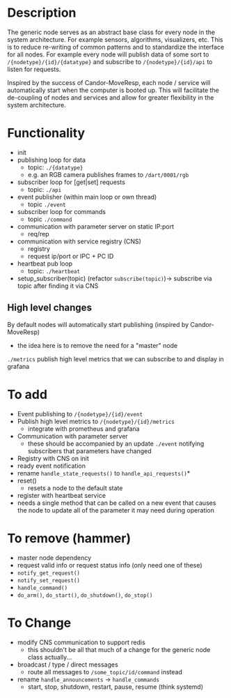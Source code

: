 # Description
The generic node serves as an abstract base class for every node in the system architecture. 
For example sensors, algorithms, visualizers, etc.
This is to reduce re-writing of common patterns and to standardize the interface for all nodes.
For example every node will publish data of some sort to `/{nodetype}/{id}/{datatype}` and subscribe to `/{nodetype}/{id}/api` to listen for requests.

Inspired by the success of Candor-MoveResp, each node / service will automatically start when the computer is booted up.
This will facilitate the de-coupling of nodes and services and allow for greater flexibility in the system architecture.

# Functionality
* init
* publishing loop for data 
	* topic: `./{datatype}` 
	* e.g. an RGB camera publishes frames to `/dart/0001/rgb`
* subscriber loop for [get|set] requests
	* topic: `./api`
* event publisher (within main loop or own thread)
	* topic `./event`
* subscriber loop for commands
	* topic `./command`
* communication with parameter server on static IP:port
	* req/rep
* communication with service registry (CNS)
	* registry 
	* request ip/port or IPC + PC ID
* heartbeat pub loop 
	* topic: `./heartbeat`
* setup_subscriber(topic) (refactor `subscribe(topic)`)-> subscribe via topic after finding it via CNS

## High level changes
By default nodes will automatically start publishing (inspired by Candor-MoveResp)
* the idea here is to remove the need for a "master" node

`./metrics` publish high level metrics that we can subscribe to and display in grafana

# To add
* Event publishing to `/{nodetype}/{id}/event`
* Publish high level metrics to `/{nodetype}/{id}/metrics`
	* integrate with prometheus and grafana
* Communication with parameter server
	* these should be accompanied by an update `./event` notifying subscribers that parameters have changed
* Registry with CNS on init
* ready event notification
* rename `handle_state_requests()` to `handle_api_requests()`*
* reset()
	* resets a node to the default state
* register with heartbeat service
* needs a single method that can be called on a new event that causes the node to update all of the parameter it may need during operation

# To remove (hammer)
* master node dependency
* request valid info or request status info (only need one of these)
* `notify_get_request()`
* `notify_set_request()`
* `handle_command()`
* `do_arm()`, `do_start()`, `do_shutdown()`, `do_stop()`

# To Change
* modify CNS communication to support redis
	* this shouldn't be all that much of a change for the generic node class actually...
* broadcast / type / direct messages
	* route all messages to `/some_topic/id/command` instead
* rename `handle_announcements` -> `handle_commands`
	* start, stop, shutdown, restart, pause, resume (think systemd)